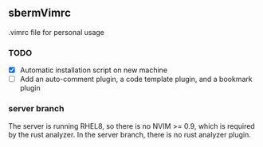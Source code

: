 ## sbermVimrc

.vimrc file for personal usage

### TODO
- [x] Automatic installation script on new machine
- [ ] Add an auto-comment plugin, a code template plugin, and a bookmark plugin

### server branch
The server is running RHEL8, so there is no NVIM >= 0.9, which is required by
the rust analyzer. In the server branch, there is no rust analyzer plugin.
